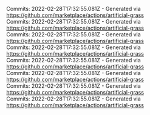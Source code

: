 Commits: 2022-02-28T17:32:55.081Z - Generated via https://github.com/marketplace/actions/artificial-grass
<br>
Commits: 2022-02-28T17:32:55.081Z - Generated via https://github.com/marketplace/actions/artificial-grass
<br>
Commits: 2022-02-28T17:32:55.081Z - Generated via https://github.com/marketplace/actions/artificial-grass
<br>
Commits: 2022-02-28T17:32:55.081Z - Generated via https://github.com/marketplace/actions/artificial-grass
<br>
Commits: 2022-02-28T17:32:55.081Z - Generated via https://github.com/marketplace/actions/artificial-grass
<br>
Commits: 2022-02-28T17:32:55.081Z - Generated via https://github.com/marketplace/actions/artificial-grass
<br>
Commits: 2022-02-28T17:32:55.081Z - Generated via https://github.com/marketplace/actions/artificial-grass
<br>
Commits: 2022-02-28T17:32:55.081Z - Generated via https://github.com/marketplace/actions/artificial-grass
<br>
